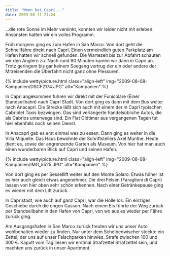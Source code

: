 ```yaml
---
title: "Wenn bei Capri..."
date: 2009-08-11 21:24
---
```

...die rote Sonne im Mehr versinkt, konnten wir leider nicht mit erleben. Ansonsten hatten wir ein volles Programm.

Früh morgens ging es zum Hafen in San Marco. Von dort geht die Schnellfähre direkt nach Capri. Einen vermeindlich guten Parkplatz am Hafen hatten wir schnell gefunden. Die Wartezeit bis zur Abfahrt schauten wir den Anglern zu. Nach rund 90 Minuten kamen wir dann in Capri an. Trotz geringem bis gar keinem Seegang vertrug der ein oder andere der Mitreisenden die Überfahrt nicht ganz ohne Plessuren.

<!--more-->

{% include wetty/picture.html class="align-left" img="2009-08-08-Kampanien/DSCF2174.JPG" alt="Kampanien" %}

In Capri angekommen fuhren wir direkt mit der Funicolare (Einer Standseilbahn) nach Capri Stadt. Von dort ging es dann mit dem Bus weiter nach Anacapri. Die Strecke läßt sich auch mit einem der in Capri typischen Cabriolet Taxis bezwingen. Das sind verlängerte handelsübliche Autos, die als Cabrios unterwegs sind. Ein Fiat Oldtimer aus vergangenen Tagen tut hier ebenfalls noch seinen Dienst.

In Anacapri gab es erst einmal was zu essen. Dann ging es weiter in die Villa Miquelle. Das Haus bewohnte der Schriftstellers Axel Munthe. Heute dient es, sowie der angrenzende Garten als Museum. Von hier hat man auch einen wunderbaren Blick auf Capri und seinen Hafen.

{% include wetty/picture.html class="align-left" img="2009-08-08-Kampanien/IMG_5525.JPG" alt="Kampanien" %}

Von dort ging es per Sessellift weiter auf den Monte Solaro. Etwas höher ist es hier auch gleich etwas angenehmer. Die drei Felsen (Faraglioni di Capri) lassen von hier oben sehr schön erkennen. Nach einer Getränkepause ging es wieder mit dem Lift zurück.

In Capristadt, wie auch auf ganz Capri, war die Hölle los. Ein einziges Geschiebe durch die engen Gassen. Nach einem Eis führte der Weg zurück per Standseilbahn in den Hafen von Capri, von wo aus es wieder per Fähre zurück ging.

Am Ausgangshafen in San Marco zurück freuten wir uns unser Auto wohlbehalten wieder zu finden. Nur unter dem Scheibenwischer steckte ein Zettel, der uns auf unser Falschparken hinwies. Strafe zwischen 100 und 300 €. Kaputt vom Tag liesen wir erstmal Strafzettel Strafzettel sein, und machten uns zurück in unser Apartment.